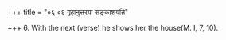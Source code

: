 +++
title = "०६ ०६ गृहानुत्तरया सङ्काशयति"

+++
6. With the next (verse) he shows her the house(M. I, 7, 10).
